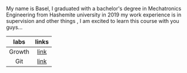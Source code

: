 My name is Basel, I graduated with a bachelor's degree in Mechatronics Engineering from Hashemite university in 2019 my work experience is in supervision and other things , I am excited to learn this course with you guys...


|labs | links |
|:---:  |:--: |
| Growth| [link]() | 
| Git| [link](  ) |


